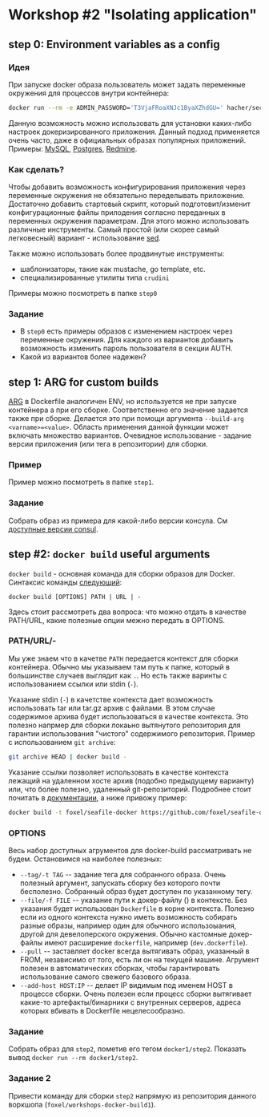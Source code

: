 # Workshop #2 "Isolating application"

## step 0: Environment variables as a config

### Идея
При запуске docker образа пользователь может задать переменные окружения для процессов внутри контейнера:
```bash
docker run --rm -e ADMIN_PASSWORD='T3VjaFRoaXNJc1ByaXZhdGU=' hacher/secure_service
```

Данную возможность можно использовать для установки каких-либо настроек докеризированного приложения.
Данный подход применяется очень часто, даже в официальных образах популярных приложений. 
Примеры: [MySQL](https://hub.docker.com/_/mysql/), [Postgres](https://hub.docker.com/_/postgres/), [Redmine](https://hub.docker.com/_/redmine/). 

### Как сделать?

Чтобы добавить возможность конфигурирования приложения через переменные окружения не обязательно переделывать приложение.
Достаточно добавить стартовый скрипт, который подготовит/изменит конфигурационные файлы прилодения согласно переданных в 
переменных окружения параметрам. Для этого можно использовать различные инструменты. 
Самый простой (или скорее самый легковесный) вариант - использование [sed](https://www.gnu.org/software/sed/manual/sed.html).

Также можно использовать более продвинутые инструменты:
- шаблонизаторы, такие как mustache, go template, etc.
- специализированные утилиты типа `crudini`

Примеры можно посмотреть в папке `step0`

### Задание

* В `step0` есть примеры образов с изменением настроек через переменные окружения.
Для каждого из вариантов добавить возможность изменить пароль пользователя в секции AUTH.
* Какой из вариантов более надежен?

## step 1: ARG for custom builds

[ARG](https://docs.docker.com/engine/reference/builder/#arg) в Dockerfile аналогичен ENV, но используется не при запуске контейнера а при его сборке.
Соответственно его значение задается также при сборке. Делается это при помощи аргумента `--build-arg <varname>=<value>`.
Область применения данной функции может включать множество вариантов. 
Очевидное использование - задание версии приложения (или тега в репозитории) для сборки. 

### Пример

Пример можно посмотреть в папке `step1`.

### Задание

Собрать образ из примера для какой-либо версии консула. См [доступные версии consul](https://releases.hashicorp.com/consul).


## step #2: `docker build` useful arguments

`docker build` - основная команда для сборки образов для Docker. Синтаксис команды [следующий](https://docs.docker.com/engine/reference/commandline/build/):
```
docker build [OPTIONS] PATH | URL | -
```

Здесь стоит рассмотреть два вопроса: что можно отдать в качестве PATH/URL, какие полезные опции межно передать в OPTIONS.

### PATH/URL/-

Мы уже знаем что в качетве `PATH` передается контекст для сборки контейнера. Обычно мы указываем там путь к папке, который в большинстве случаев выглядит как `.`.
Но есть также варинты с использованием ссылки или stdin (`-`).

Указание stdin (`-`) в качетстве контекста дает возможность использовать tar или tar.gz архив с файлами.
В этом случае содержимое архива будет использоваться в качестве контекста.
Это полезно напрмер для сборки локаьно вытянутого репозитория для гарантии использования "чистого" содержимого репозитория.
Пример с использованием `git archive`:

```bash
git archive HEAD | docker build -
```
 
Указание ссылки позволяет использовать в качестве контекста лежащий на удаленном хосте архив (подобно предыдущему варианту) или, что более полезно, удаленный git-репозиторий.
Подробнее стоит почитать в [документации](https://docs.docker.com/engine/reference/commandline/build/#git-repositories), а ниже привожу пример:
```bash
docker build -t foxel/seafile-docker https://github.com/foxel/seafile-docker.git#6.0.9
```

### OPTIONS

Весь набор доступных агрументов для docker-build рассматривать не будем. Остановимся на наиболее полезных:

* `--tag/-t TAG` -- задание тега для собранного образа. Очень полезный аргумент, запускать сборку без которого почти бесполезно.
Собранный образ будет доступен по указанному тегу.
* `--file/-f FILE` -- указание пути к докер-файлу () в контексте. Без указания будет использован `Dockerfile` в корне контекста. 
Полезно если из одного контекста нужно иметь возможность собирать разные образы, например один для обычного использоыания, другой для девелоперского окружения.
Обычно кастомные докер-файлы имеют расширение `dockerfile`, например (`dev.dockerfile`). 
* `--pull` -- заставляет docker всегда вытягивать образ, указанный в FROM, независимо от того, есть ли он на текущей машине. 
Агрумент полезен в автоматических сборках, чтобы гарантировать использование самого свежего базового образа.
* `--add-host HOST:IP` -- делает IP видимым под именем HOST в процессе сборки.
Очень полезен если процесс сборки вытягивает какие-то артефакты/бинарники с внутренных серверов, адреса которых вбивать в Dockerfile нецелесообразно.


### Задание 

Собрать образ для `step2`, пометив его тегом `docker1/step2`. Показать вывод `docker run --rm docker1/step2`.

### Задание 2

Привести команду для сборки `step2` напрямую из репозитория данного воркшопа (`foxel/workshops-docker-build1`).
